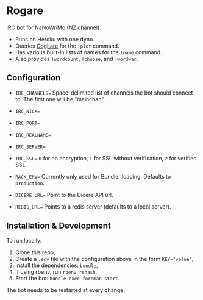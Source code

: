 # Rogare

IRC bot for NaNoWriMo (NZ channel).

- Runs on Heroku with one dyno.
- Queries [Cogitare](https://cogitare.nz) for the `!plot` command.
- Has various built-in lists of names for the `!name` command.
- Also provides `!wordcount`, `!choose`, and `!wordwar`.

## Configuration

- `IRC_CHANNELS=` Space-delimited list of channels the bot should connect
  to. The first one will be "mainchan".

- `IRC_NICK=`

- `IRC_PORT=`

- `IRC_REALNAME=`

- `IRC_SERVER=`

- `IRC_SSL=` `0` for no encryption, `1` for SSL without verification,
  `2` for verified SSL.

- `RACK_ENV=` Currently only used for Bundler loading. Defaults to `production`.

- `DICERE_URL=` Point to the Dicere API url.

- `REDIS_URL=` Points to a redis server (defaults to a local server).

## Installation & Development

To run locally:

1. Clone this repo,
2. Create a `.env` file with the configuration above in the form `KEY="value"`,
3. Install the dependencies: `bundle`,
4. If using rbenv, run `rbenv rehash`,
5. Start the bot: `bundle exec foreman start`.

The bot needs to be restarted at every change.

